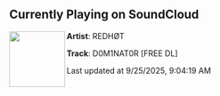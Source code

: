 ## Currently Playing on SoundCloud

[<img align="left" width="100" src="https://i1.sndcdn.com/artworks-leOygj1YroZJezTY-iysqaw-t500x500.png">](https://soundcloud.com/redhot1/redhot-d0m1nat0r-free-dl)

**Artist**: REDHØT 

**Track**: D0M1NAT0R [FREE DL]

Last updated at 9/25/2025, 9:04:19 AM
